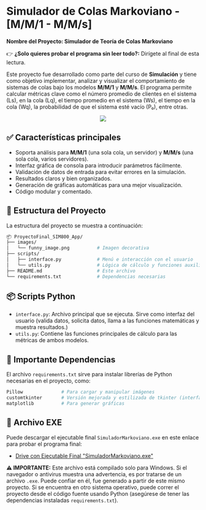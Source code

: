 # Simulador de Colas Markoviano - [M/M/1 - M/M/s]

**Nombre del Proyecto: Simulador de Teoría de Colas Markoviano**

👉 **¿Solo quieres probar el programa sin leer todo?:** Dirígete al final de esta lectura.

Este proyecto fue desarrollado como parte del curso de **Simulación** y tiene como objetivo implementar, analizar y visualizar el comportamiento de sistemas de colas bajo los modelos **M/M/1** y **M/M/s**. El programa permite calcular métricas clave como el número promedio de clientes en el sistema (Ls), en la cola (Lq), el tiempo promedio en el sistema (Ws), el tiempo en la cola (Wq), la probabilidad de que el sistema esté vacío (P₀), entre otras.

<div style="text-align:center;">
  <img src="https://media2.giphy.com/media/v1.Y2lkPTc5MGI3NjExNXk0ZnlzbTlsenBkYjQ2NzV3NmQ1cWhyNzAzdTgzczl1dndqdmp3NyZlcD12MV9pbnRlcm5hbF9naWZfYnlfaWQmY3Q9Zw/citBl9yPwnUOs/giphy.gif">
</div>

## ✅ Características principales
- Soporta análisis para **M/M/1** (una sola cola, un servidor) y **M/M/s** (una sola cola, varios servidores).
- Interfaz gráfica de consola para introducir parámetros fácilmente.
- Validación de datos de entrada para evitar errores en la simulación.
- Resultados claros y bien organizados.
- Generación de gráficas automáticas para una mejor visualización.
- Código modular y comentado.

## 📁 Estructura del Proyecto
La estructura del proyecto se muestra a continuación: 
```bash
📦 ProyectoFinal_SIM800_App/
├── images/
│   └── funny_image.png          # Imagen decorativa
├── scripts/
│   ├── interface.py             # Menú e interacción con el usuario
│   └── utils.py                 # Lógica de cálculo y funciones auxiliares
├── README.md                    # Este archivo
└── requirements.txt             # Dependencias necesarias
```
## 📦 Scripts Python
- `interface.py`: Archivo principal que se ejecuta. Sirve como interfaz del usuario (valida datos, solicita datos, llama a las funciones matemáticas y muestra resultados.)
- `utils.py`: Contiene las funciones principales de cálculo para las métricas de ambos modelos.

## 🧰 Importante Dependencias
El archivo `requirements.txt` sirve para instalar librerías de Python necesarias en el proyecto, como: 
```bash
Pillow              # Para cargar y manipular imágenes
customtkinter       # Versión mejorada y estilizada de tkinter (interfaces gráficas de usuario)
matplotlib          # Para generar gráficas
```

## 🚀 Archivo EXE
Puede descargar el ejecutable final `SimuladorMarkoviano.exe` en este enlace para probar el programa final:
- [Drive con Ejecutable Final "SimuladorMarkoviano.exe"](https://drive.google.com/drive/folders/191dNO9RdC-S_U2i7LdTagC2iudagq62d?usp=sharing)

**⚠️ IMPORTANTE:** Este archivo está compilado solo para Windows. Si el navegador o antivirus muestra una advertencia, es por tratarse de un archivo `.exe`. Puede confiar en él, fue generado a partir de este mismo proyecto. Si se encuentra en otro sistema operativo, puede correr el proyecto desde el código fuente usando Python (asegúrese de tener las dependencias instaladas `requirements.txt`).

